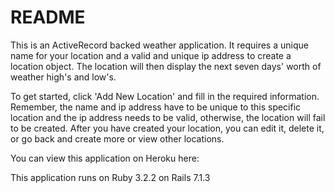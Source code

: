 # README
This is an ActiveRecord backed weather application. It requires a unique name for
your location and a valid and unique ip address to create a location object. The
location will then display the next seven days' worth of weather high's and low's.

To get started, click 'Add New Location' and fill in the required information.
Remember, the name and ip address have to be unique to this specific location and
the ip address needs to be valid, otherwise, the location will fail to be created.
After you have created your location, you can edit it, delete it, or go back and 
create more or view other locations.

You can view this application on Heroku here: 

This application runs on Ruby 3.2.2 on Rails 7.1.3
